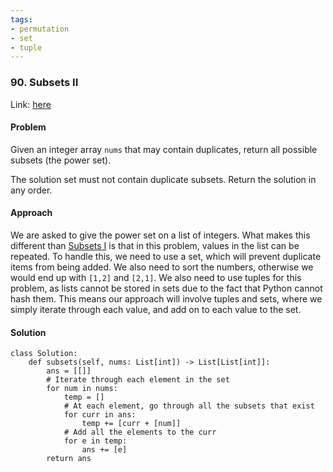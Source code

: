 ```yaml
---
tags:
- permutation
- set
- tuple
---
```


### 90. Subsets II
Link: [here](https://leetcode.com/problems/subsets-ii/)

#### Problem
Given an integer array `nums` that may contain duplicates, return all possible subsets (the power set).

The solution set must not contain duplicate subsets. Return the solution in any order.

#### Approach
We are asked to give the power set on a list of integers. What makes this different than [Subsets I](https://leetcode.com/problems/subsets/) is that in this problem, values in the list can be repeated.
To handle this, we need to use a set, which will prevent duplicate items from being added.
We also need to sort the numbers, otherwise we would end up with `[1,2]` and `[2,1]`. 
We also need to use tuples for this problem, as lists cannot be stored in sets due to the fact that Python cannot hash them.
This means our approach will involve tuples and sets, where we simply iterate through each value, and add on to each value to the set. 

#### Solution 
```
class Solution:
    def subsets(self, nums: List[int]) -> List[List[int]]:
        ans = [[]]
        # Iterate through each element in the set
        for num in nums:
            temp = []
            # At each element, go through all the subsets that exist
            for curr in ans:
                temp += [curr + [num]]
            # Add all the elements to the curr
            for e in temp:
                ans += [e]
        return ans
```
